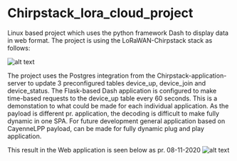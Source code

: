 # Chirpstack_lora_cloud_project
Linux based project which uses the python framework Dash to display data in web format.
The project is using the LoRaWAN-Chirpstack stack as follows: 

![alt text](https://github.com/JacobKjaerager/Chirpstack_lora_cloud_project/blob/main/non_code_graphics/Architecture_lora_project.PNG?raw=true)

The project uses the Postgres integration from the Chirpstack-application-server to update 3 preconfigured tables device_up, device_join and device_status.
The Flask-based Dash application is configured to make time-based requests to the device_up table every 60 seconds. 
This is a demonstation to what could be made for each individual application. 
As the payload is different pr. application, the decoding is difficult to make fully dynamic in one SPA. 
For future development general application based on CayenneLPP payload, can be made for fully dynamic plug and play application.

This result in the Web application is seen below as pr. 08-11-2020
![alt text](https://github.com/JacobKjaerager/Chirpstack_lora_cloud_project/blob/main/non_code_graphics/Web_view.PNG?raw=true)
